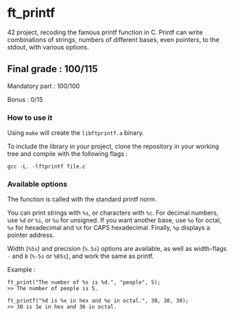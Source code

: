 # ft_printf

42 project, recoding the famous printf function in C. Printf can write combinations of strings, numbers of different bases, even pointers, to the stdout, with various options.

## Final grade : 100/115

Mandatory part : 100/100

Bonus : 0/15

### How to use it

Using ``make`` will create the ``libftprintf.a`` binary.

To include the library in your project, clone the repository in your working tree and compile with the following flags :

```
gcc -L. -lftprintf file.c
```

### Available options

The function is called with the standard printf norm.

You can print strings with ``%s``, or characters with ``%c``. For decimal numbers, use ``%d`` or ``%i``, or ``%u`` for unsigned. If you want another base, use ``%o`` for octal, ``%x`` for hexadecimal and ``%X`` for CAPS hexadecimal. Finally, ``%p`` displays a pointer address.

Width (``%5s``) and precision (``%.5s``) options are available, as well as width-flags ``-`` and ``0`` (``%-5s`` or ``%05s``), and work the same as printf.

Example :

```
ft_print("The number of %s is %d.", "people", 5);
>> The number of people is 5.

ft_printf("%d is %x in hex and %o in octal.", 30, 30, 30);
>> 30 is 1e in hex and 36 in octal.
```
